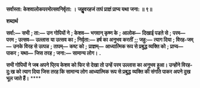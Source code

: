**सर्वास्ता: केशवालोकपरमोत्सवनिर्वृता: ।** **जहुॢवरहजं तापं प्राज्ञं प्राप्य यथा जना: ॥ ९॥** 

**शब्दार्थ** 

**सर्वा:—** **सभी** **; ता:—** **उन गोपियों ने** **; केशव—** **भगवान् कृष्ण के** **; आलोक—** **दिखाई पडऩे से** **; परम—** **परम** **; उत्सव—** **उल्लास** **या उत्सव का** **; निर्वृता:—** **हर्ष का अनुभव करतीं** **;; जहु:—** **त्याग दिया** **; विरह-जम्—** **उनके विरह से उत्पन्न** **; तापम्—** **कष्ट को** **;** **प्राज्ञम्—** **आध्यात्मिक रूप से प्रबुद्ध व्यक्ति को** **; प्राप्य—** **पाकर** **; यथा—** **जिस तरह** **; जना:—** **सामान्य लोग।** **.** 

**सभी गोपियों ने जब अपने पि्रय केशव को फिर से देखा तो उन्हें परम उल्लास का अनुभव** **हुआ। उन्होंने विरह-दु:ख को त्याग दिया जिस तरह कि सामान्य लोग आध्यात्मिक रूप से प्रबुद्ध** **व्यक्ति की संगति पाकर अपने दुख भूल जाते हैं।** **** 